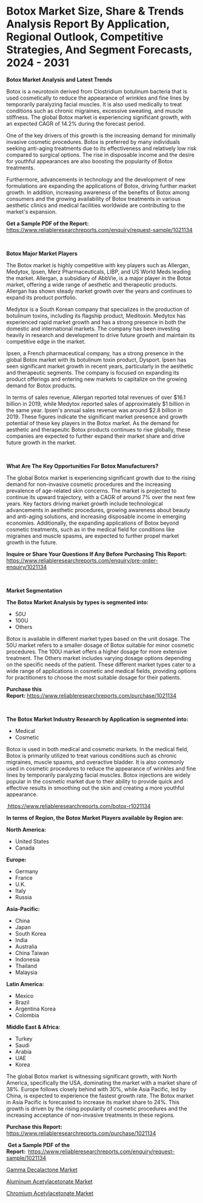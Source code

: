 <p><h1>Botox Market Size, Share & Trends Analysis Report By Application, Regional Outlook, Competitive Strategies, And Segment Forecasts, 2024 - 2031</h1></p><p><strong>Botox Market Analysis and Latest Trends</strong></p>
<p><p>Botox is a neurotoxin derived from Clostridium botulinum bacteria that is used cosmetically to reduce the appearance of wrinkles and fine lines by temporarily paralyzing facial muscles. It is also used medically to treat conditions such as chronic migraines, excessive sweating, and muscle stiffness. The global Botox market is experiencing significant growth, with an expected CAGR of 14.2% during the forecast period. </p><p>One of the key drivers of this growth is the increasing demand for minimally invasive cosmetic procedures. Botox is preferred by many individuals seeking anti-aging treatments due to its effectiveness and relatively low risk compared to surgical options. The rise in disposable income and the desire for youthful appearances are also boosting the popularity of Botox treatments. </p><p>Furthermore, advancements in technology and the development of new formulations are expanding the applications of Botox, driving further market growth. In addition, increasing awareness of the benefits of Botox among consumers and the growing availability of Botox treatments in various aesthetic clinics and medical facilities worldwide are contributing to the market's expansion.</p></p>
<p><strong>Get a Sample PDF of the Report:&nbsp;</strong> <a href="https://www.reliableresearchreports.com/enquiry/request-sample/1021134">https://www.reliableresearchreports.com/enquiry/request-sample/1021134</a></p>
<p>&nbsp;</p>
<p><strong>Botox Major Market Players</strong></p>
<p><p>The Botox market is highly competitive with key players such as Allergan, Medytox, Ipsen, Merz Pharmaceuticals, LIBP, and US World Meds leading the market. Allergan, a subsidiary of AbbVie, is a major player in the Botox market, offering a wide range of aesthetic and therapeutic products. Allergan has shown steady market growth over the years and continues to expand its product portfolio.</p><p>Medytox is a South Korean company that specializes in the production of botulinum toxins, including its flagship product, Meditoxin. Medytox has experienced rapid market growth and has a strong presence in both the domestic and international markets. The company has been investing heavily in research and development to drive future growth and maintain its competitive edge in the market.</p><p>Ipsen, a French pharmaceutical company, has a strong presence in the global Botox market with its botulinum toxin product, Dysport. Ipsen has seen significant market growth in recent years, particularly in the aesthetic and therapeutic segments. The company is focused on expanding its product offerings and entering new markets to capitalize on the growing demand for Botox products.</p><p>In terms of sales revenue, Allergan reported total revenues of over $16.1 billion in 2019, while Medytox reported sales of approximately $1 billion in the same year. Ipsen's annual sales revenue was around $2.8 billion in 2019. These figures indicate the significant market presence and growth potential of these key players in the Botox market. As the demand for aesthetic and therapeutic Botox products continues to rise globally, these companies are expected to further expand their market share and drive future growth in the market.</p></p>
<p>&nbsp;</p>
<p><strong>What Are The Key Opportunities For Botox Manufacturers?</strong></p>
<p><p>The global Botox market is experiencing significant growth due to the rising demand for non-invasive cosmetic procedures and the increasing prevalence of age-related skin concerns. The market is projected to continue its upward trajectory, with a CAGR of around 7% over the next few years. Key factors driving market growth include technological advancements in aesthetic procedures, growing awareness about beauty and anti-aging solutions, and increasing disposable income in emerging economies. Additionally, the expanding applications of Botox beyond cosmetic treatments, such as in the medical field for conditions like migraines and muscle spasms, are expected to further propel market growth in the future.</p></p>
<p><strong>Inquire or Share Your Questions If Any Before Purchasing This Report:</strong> <a href="https://www.reliableresearchreports.com/enquiry/pre-order-enquiry/1021134">https://www.reliableresearchreports.com/enquiry/pre-order-enquiry/1021134</a></p>
<p>&nbsp;</p>
<p><strong>Market Segmentation</strong></p>
<p><strong>The Botox Market Analysis by types is segmented into:</strong></p>
<p><ul><li>50U</li><li>100U</li><li>Others</li></ul></p>
<p><p>Botox is available in different market types based on the unit dosage. The 50U market refers to a smaller dosage of Botox suitable for minor cosmetic procedures. The 100U market offers a higher dosage for more extensive treatment. The Others market includes varying dosage options depending on the specific needs of the patient. These different market types cater to a wide range of applications in cosmetic and medical fields, providing options for practitioners to choose the most suitable dosage for their patients.</p></p>
<p><strong>Purchase this Report:&nbsp;</strong><a href="https://www.reliableresearchreports.com/purchase/1021134">https://www.reliableresearchreports.com/purchase/1021134</a></p>
<p>&nbsp;</p>
<p><strong>The Botox Market Industry Research by Application is segmented into:</strong></p>
<p><ul><li>Medical</li><li>Cosmetic</li></ul></p>
<p><p>Botox is used in both medical and cosmetic markets. In the medical field, Botox is primarily utilized to treat various conditions such as chronic migraines, muscle spasms, and overactive bladder. It is also commonly used in cosmetic procedures to reduce the appearance of wrinkles and fine lines by temporarily paralyzing facial muscles. Botox injections are widely popular in the cosmetic market due to their ability to provide quick and effective results in smoothing out the skin and creating a more youthful appearance.</p></p>
<p><a href="https://www.reliableresearchreports.com/botox-r1021134">&nbsp;https://www.reliableresearchreports.com/botox-r1021134</a></p>
<p><strong>In terms of Region, the Botox Market Players available by Region are:</strong></p>
<p>
    <p> <strong> North America: </strong>
        <ul>
            <li>United States</li>
            <li>Canada</li>
        </ul>
        </p> 
    <p> <strong> Europe: </strong>
        <ul>
            <li>Germany</li>
            <li>France</li>
            <li>U.K.</li>
            <li>Italy</li>
            <li>Russia</li>
        </ul>
        </p> 
    <p> <strong> Asia-Pacific: </strong>
        <ul>
            <li>China</li>
            <li>Japan</li>
            <li>South Korea</li>
            <li>India</li>
            <li>Australia</li>
            <li>China Taiwan</li>
            <li>Indonesia</li>
            <li>Thailand</li>
            <li>Malaysia</li>
        </ul>
        </p> 
    <p> <strong> Latin America: </strong>
        <ul>
            <li>Mexico</li>
            <li>Brazil</li>
            <li>Argentina Korea</li>
            <li>Colombia</li>
        </ul>
        </p> 
    <p> <strong> Middle East & Africa: </strong>
        <ul>
            <li>Turkey</li>
            <li>Saudi</li>
            <li>Arabia</li>
            <li>UAE</li>
            <li>Korea</li>
        </ul>
    </p>
    </p>
<p><p>The global Botox market is witnessing significant growth, with North America, specifically the USA, dominating the market with a market share of 38%. Europe follows closely behind with 30%, while Asia Pacific, led by China, is expected to experience the fastest growth rate. The Botox market in Asia Pacific is forecasted to increase its market share to 24%. This growth is driven by the rising popularity of cosmetic procedures and the increasing acceptance of non-invasive treatments in these regions.</p></p>
<p><strong>Purchase this Report: </strong><a href="https://www.reliableresearchreports.com/purchase/1021134">https://www.reliableresearchreports.com/purchase/1021134</a></p>
<p>&nbsp;<strong>Get a Sample PDF of the Report:&nbsp;&nbsp;</strong><a href="https://www.reliableresearchreports.com/enquiry/request-sample/1021134">https://www.reliableresearchreports.com/enquiry/request-sample/1021134</a></p>
<p><strong></strong></p>
<p><p><a href="https://github.com/itulahketika112/Market-Research-Report-List-1/blob/main/gamma-decalactone-market.md">Gamma Decalactone Market</a></p><p><a href="https://github.com/waylose1223/Market-Research-Report-List-1/blob/main/aluminum-acetylacetonate-market.md">Aluminum Acetylacetonate Market</a></p><p><a href="https://github.com/NorbertYates/Market-Research-Report-List-5/blob/main/chromium-acetylacetonate-market.md">Chromium Acetylacetonate Market</a></p></p>
